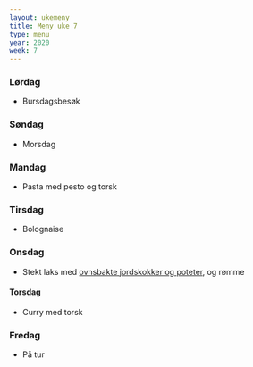 ```yaml
---
layout: ukemeny
title: Meny uke 7
type: menu
year: 2020
week: 7
---
```


### Lørdag

- Bursdagsbesøk

### Søndag

- Morsdag

### Mandag

- Pasta med pesto og torsk

### Tirsdag

- Bolognaise

### Onsdag

- Stekt laks med [ovnsbakte jordskokker og poteter](https://www.godt.no/oppskrift/7503/ovnsbakte-jordskokker-og-mandelpoteter), og rømme

#### Torsdag

- Curry med torsk

### Fredag

- På tur